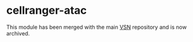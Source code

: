 # cellranger-atac
This module has been merged with the main [VSN](https://github.com/vib-singlecell-nf/vsn-pipeline) repository and is now archived.

